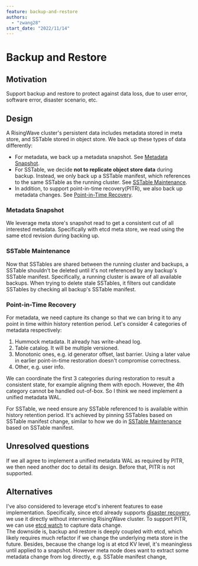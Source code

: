 ```yaml
---
feature: backup-and-restore
authors:
  - "zwang28"
start_date: "2022/11/14"
---
```


# Backup and Restore

## Motivation
Support backup and restore to protect against data loss, due to user error, software error, disaster scenario, etc.

## Design

A RisingWave cluster's persistent data includes metadata stored in meta store, and SSTable stored in object store. We back up these types of data differently:
- For metadata, we back up a metadata snapshot. See [Metadata Snapshot](#metadata-snapshot).
- For SSTable, we decide **not to replicate object store data** during backup. Instead, we only back up a SSTable manifest, which references to the same SSTable as the running cluster. See [SSTable Maintenance](#sstable-maintenance).
- In addition, to support point-in-time recovery(PITR), we also back up metadata changes. See [Point-in-Time Recovery](#point-in-time-recovery).

### Metadata Snapshot
We leverage meta store's snapshot read to get a consistent cut of all interested metadata. Specifically with etcd meta store, we read using the same etcd revision during backing up.

### SSTable Maintenance
Now that SSTables are shared between the running cluster and backups, a SSTable shouldn't be deleted until it's not referenced by any backup's SSTable manifest. Specifically, a running cluster is aware of all available backups. When trying to delete stale SSTables, it filters out candidate SSTables by checking all backup's SSTable manifest.

### Point-in-Time Recovery
For metadata, we need capture its change so that we can bring it to any point in time within history retention period. Let's consider 4 categories of metadata respectively:
1. Hummock metadata. It already has write-ahead log.
2. Table catalog. It will be multiple versioned.
3. Monotonic ones, e.g. id generator offset, last barrier. Using a later value in earlier point-in-time restoration doesn't compromise correctness.
4. Other, e.g. user info.

We can coordinate the first 3 categories during restoration to result a consistent state, for example aligning them with epoch. However, the 4th category cannot be handled out-of-box. So I think we need implement a unified metadata WAL.

For SSTable, we need ensure any SSTable referenced to is available within history retention period. It's achieved by pinning SSTables based on SSTable manifest change, similar to how we do in [SSTable Maintenance](#sstable-maintenance) based on SSTable manifest.

## Unresolved questions
If we all agree to implement a unified metadata WAL as required by PITR, we then need another doc to detail its design. Before that, PITR is not supported.

## Alternatives
I've also considered to leverage etcd's inherent features to ease implementation. Specifically, since etcd already supports [disaster recovery](https://etcd.io/docs/v3.5/op-guide/recovery/), we use it directly without intervening RisingWave cluster. To support PITR, we can use [etcd watch](https://etcd.io/docs/v3.5/dev-guide/interacting_v3/#watch-historical-changes-of-keys) to capture data change.  
The downside is, backup and restore is deeply coupled with etcd, which likely requires much refactor if we change the underlying meta store in the future. Besides, because the change log is at etcd KV level, it's meaningless until applied to a snapshot. However meta node does want to extract some metadata change from log directly, e.g. SSTable manifest change,
